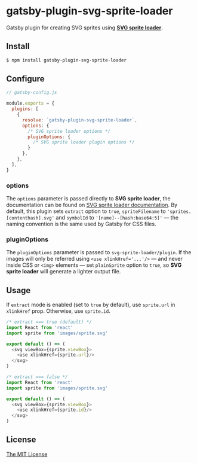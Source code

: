# gatsby-plugin-svg-sprite-loader

Gatsby plugin for creating SVG sprites using __[SVG sprite loader](https://github.com/JetBrains/svg-sprite-loader)__.

## Install

```bash
$ npm install gatsby-plugin-svg-sprite-loader
```

## Configure

```javascript
// gatsby-config.js

module.exports = {
  plugins: [
    {
      resolve: `gatsby-plugin-svg-sprite-loader`,
      options: {
        /* SVG sprite loader options */
        pluginOptions: {
          /* SVG sprite loader plugin options */
        }
      },
    },
  ],
}
```

### options

The `options` parameter is passed directly to __SVG sprite loader__, the documentation can be found on [SVG sprite loader documentation](https://github.com/JetBrains/svg-sprite-loader). By default, this plugin sets `extract` option to `true`, `spriteFilename` to `'sprites.[contenthash].svg'` and `symbolId` to `'[name]--[hash:base64:5]'` — the naming convention is the same used by Gatsby for CSS files.

### pluginOptions

The `pluginOptions` parameter is passed to `svg-sprite-loader/plugin`. If the images will only be referred using `<use xlinkHref='...'/>` — and never inside CSS or `<img>` elements — set `plainSprite` option to `true`, so __SVG sprite loader__ will generate a lighter output file.

## Usage

If `extract` mode is enabled (set to `true` by default), use `sprite.url` in `xlinkHref` prop. Otherwise, use `sprite.id`.

```javascript
/* extract === true (default) */
import React from 'react'
import sprite from 'images/sprite.svg'

export default () => (
  <svg viewBox={sprite.viewBox}>
    <use xlinkHref={sprite.url}/>
  </svg>
)
```

```javascript
/* extract === false */
import React from 'react'
import sprite from 'images/sprite.svg'

export default () => (
  <svg viewBox={sprite.viewBox}>
    <use xlinkHref={sprite.id}/>
  </svg>
)
```

## License

[The MIT License](./LICENSE)
